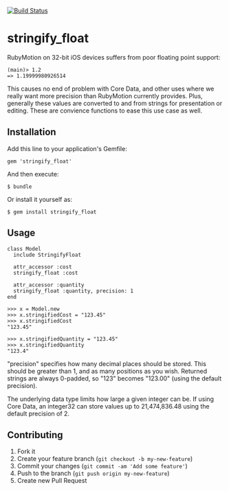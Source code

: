 [![Build Status](https://travis-ci.org/skandragon/stringify_float.png?branch=master)](https://travis-ci.org/skandragon/stringify_float)

# stringify_float

RubyMotion on 32-bit iOS devices suffers from poor floating point support:

    (main)> 1.2
    => 1.19999980926514

This causes no end of problem with Core Data, and other uses where we really
want more precision than RubyMotion currently provides.  Plus, generally
these values are converted to and from strings for presentation or editing.
These are convience functions to ease this use case as well.

## Installation

Add this line to your application's Gemfile:

    gem 'stringify_float'

And then execute:

    $ bundle

Or install it yourself as:

    $ gem install stringify_float

## Usage

    class Model
      include StringifyFloat

      attr_accessor :cost
      stringify_float :cost

      attr_accessor :quantity
      stringify_float :quantity, precision: 1
    end

    >>> x = Model.new
    >>> x.stringifiedCost = "123.45"
    >>> x.stringifiedCost
    "123.45"

    >>> x.stringifiedQuantity = "123.45"
    >>> x.stringifiedQuantity
    "123.4"

"precision" specifies how many decimal places should be stored.  This should
be greater than 1, and as many positions as you wish.  Returned strings are
always 0-padded, so "123" becomes "123.00" (using the default precision).

The underlying data type limits how large a given integer can be.  If
using Core Data, an integer32 can store values up to 21,474,836.48 using the
default precision of 2.

## Contributing

1. Fork it
2. Create your feature branch (`git checkout -b my-new-feature`)
3. Commit your changes (`git commit -am 'Add some feature'`)
4. Push to the branch (`git push origin my-new-feature`)
5. Create new Pull Request
